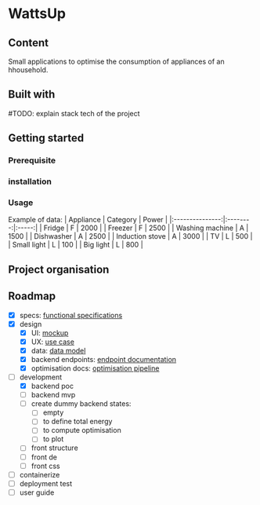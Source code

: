 # WattsUp

## Content
Small applications to optimise the consumption of appliances of an hhousehold.

## Built with
#TODO: explain stack tech of the project

## Getting started

### Prerequisite

### installation

### Usage

Example of data:
| Appliance       | Category | Power |
|:---------------:|:--------:|:-----:|
| Fridge          | F        | 2000  |
| Freezer         | F        | 2500  |
| Washing machine | A        | 1500  |
| Dishwasher      | A        | 2500  |
| Induction stove | A        | 3000  |
| TV              | L        |  500  |
| Small light     | L        |  100  |
| Big light       | L        |  800  |

## Project organisation

## Roadmap

- [x] specs: [functional specifications](./docs/specifications.md)
- [x] design
  - [x] UI: [mockup](./docs/frontend-mockup.png)
  - [x] UX: [use case](./docs/xp-use-case.png)
  - [x] data: [data model](./docs/datamodel.png)
  - [x] backend endpoints: [endpoint documentation](./docs/api-endpoints.md)
  - [x] optimisation docs: [optimisation pipeline](./docs/optimisation-pipeline.png) 

- [ ] development
  - [x] backend poc
  - [ ] backend mvp
  - [ ] create dummy backend states:
    - [ ] empty
    - [ ] to define total energy
    - [ ] to compute optimisation
    - [ ] to plot
  - [ ] front structure
  - [ ] front de
  - [ ] front css

- [ ] containerize
- [ ] deployment test
- [ ] user guide
